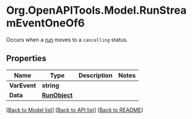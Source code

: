 # Org.OpenAPITools.Model.RunStreamEventOneOf6
Occurs when a [run](/docs/api-reference/runs/object) moves to a `cancelling` status.

## Properties

Name | Type | Description | Notes
------------ | ------------- | ------------- | -------------
**VarEvent** | **string** |  | 
**Data** | [**RunObject**](RunObject.md) |  | 

[[Back to Model list]](../README.md#documentation-for-models) [[Back to API list]](../README.md#documentation-for-api-endpoints) [[Back to README]](../README.md)

